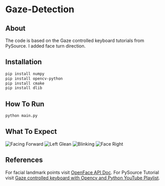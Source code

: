 # Gaze-Detection

## About
The code is based on the Gaze controlled keyboard tutorials from PySource. I added face turn direction.

## Installation
```bash
pip install numpy
pip install opencv-python
pip install cmake
pip install dlib
```

## How To Run
```bash
python main.py
```

## What To Expect
![Facing Forward](./eye_center_face_center.png)
![Left Glean](./eye_left_face_center.png)
![Blinking](./blinking.png)
![Face Right](./eye_right_face_right.png)

## References
For facial landmark points visit [OpenFace API Doc](https://openface-api.readthedocs.io/en/latest/openface.html).
For PySource Tutorial visit [Gaze controlled keyboard with Opencv and Python YouTube Playlist](https://www.youtube.com/playlist?list=PL6Yc5OUgcoTlvHb5OfFLUJ90ofBuoU5g8).
